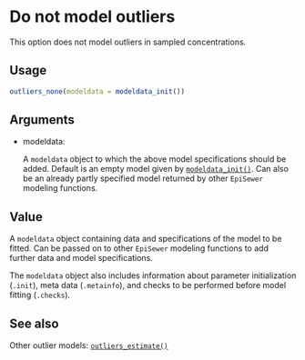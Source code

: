 # Do not model outliers

This option does not model outliers in sampled concentrations.

## Usage

``` r
outliers_none(modeldata = modeldata_init())
```

## Arguments

- modeldata:

  A `modeldata` object to which the above model specifications should be
  added. Default is an empty model given by
  [`modeldata_init()`](https://adrian-lison.github.io/EpiSewer/reference/modeldata_init.md).
  Can also be an already partly specified model returned by other
  `EpiSewer` modeling functions.

## Value

A `modeldata` object containing data and specifications of the model to
be fitted. Can be passed on to other `EpiSewer` modeling functions to
add further data and model specifications.

The `modeldata` object also includes information about parameter
initialization (`.init`), meta data (`.metainfo`), and checks to be
performed before model fitting (`.checks`).

## See also

Other outlier models:
[`outliers_estimate()`](https://adrian-lison.github.io/EpiSewer/reference/outliers_estimate.md)
